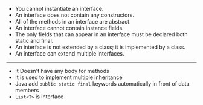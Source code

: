 
- You cannot instantiate an interface.
- An interface does not contain any constructors.
- All of the methods in an interface are abstract.
- An interface cannot contain instance fields.
- The only fields that can appear in an interface must be declared both static and final.
- An interface is not extended by a class; it is implemented by a class.
- An interface can extend multiple interfaces.

-------------------------------------------------------------------------------

- It Doesn't have any body for methods
- It is used to implement multiple inheritance 
- Java add `public static final` keywords automatically in front of data members
- `List<T>` is interface